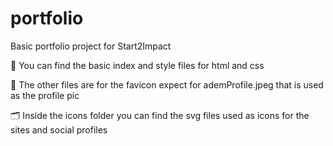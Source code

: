# portfolio
Basic portfolio project for Start2Impact

🤝 You can find the basic index and style files for html and css

📑 The other files are for the favicon expect for ademProfile.jpeg that is used as the profile pic

🗂 Inside the icons folder you can find the svg files used as icons for the sites and social profiles
